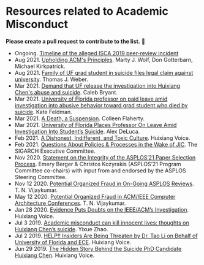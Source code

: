 # Resources related to Academic Misconduct

**Please create a pull request to contribute to the list.** 💪

- Ongoing. [Timeline of the alleged ISCA 2019 peer-review incident](https://pbzcnepu.net/isca/timeline.html)
- Aug 2021. [Upholding ACM's Principles](https://cacm.acm.org/magazines/2021/8/254301-upholding-acms-principles/fulltext). Marty J. Wolf, Don Gotterbarn, Michael Kirkpatrick.
- Aug 2021. [Family of UF grad student in suicide files legal claim against university](https://www.orlandosentinel.com/news/florida/os-ne-uf-grad-student-family-sues-university-20210813-wlxs3zanqrbwdghgoq7mdkbqui-story.html). Thomas J. Weber.
- Mar 2021. [Demand that UF release the investigation into Huixiang Chen's abuse and suicide](https://www.change.org/EndTheSilenceUF). Caleb Bryant.
- Mar 2021. [University of Florida professor on paid leave amid investigation into abusive behavior toward grad student who died by suicide](https://www.nydailynews.com/news/national/ny-university-florida-professor-li-graduate-student-suicide-20210303-yk37y7ie3fd2vc7k3m7u5nc44y-story.html). Kate Feldman.
- Mar 2021. [A Death, a Suspension](https://www.insidehighered.com/news/2021/03/03/u-florida-suspends-professor-blamed-students-suicide). Colleen Flaherty. 
- Mar 2021. [University of Florida Places Professor On Leave Amid Investigation Into Student’s Suicide](https://www.wuft.org/news/2021/03/01/university-of-florida-places-professor-on-leave-amid-investigation-into-students-suicide/). Alex DeLuca.
- Feb 2021. [A Dishonest, Indifferent, and Toxic Culture](https://huixiangvoice.medium.com/a-dishonest-indifferent-and-toxic-culture-113339aa67e9). Huixiang Voice.
- Feb 2021. [Questions About Policies & Processes in the Wake of JIC](https://www.sigarch.org/questions-about-policies-processes-in-the-wake-of-jic/). The SIGARCH Executive Committee.
- Nov 2020. [Statement on the Integrity of the ASPLOS’21 Paper Selection Process](https://asplos-conference.org/process-integrity/). Emery Berger & Christos Kozyrakis (ASPLOS’21 Program Committee co-chairs) with input from and endorsed by the ASPLOS Steering Committee.
- Nov 12 2020. [Potential Organized Fraud in On-Going ASPLOS Reviews](https://medium.com/@tnvijayk/potential-organized-fraud-in-on-going-asplos-reviews-874ce14a3ebe). T. N. Vijaykumar.
- May 12 2020. [Potential Organized Fraud in ACM/IEEE Computer Architecture Conferences](https://medium.com/@tnvijayk/potential-organized-fraud-in-acm-ieee-computer-architecture-conferences-ccd61169370d). T. N. Vijaykumar.
- Jan 28 2020. [Evidence Puts Doubts on the IEEE/ACM’s Investigation](https://medium.com/@huixiangvoice/evidence-put-doubts-on-the-ieee-acms-investigation-991a6d50802a). Huixiang Voice.
- Jul 3 2019. [Academic misconduct can kill innocent lives: thoughts on Huixiang Chen’s suicide](https://medium.com/@yixue_zhao/academic-misconduct-can-kill-innocent-lives-thoughts-on-huixiang-chens-suicide-f619f6465a80). Yixue Zhao.
- Jul 2 2019. [HELP!! Insiders Are Being Threaten by Dr. Tao Li on Behalf of University of Florida and ECE](https://medium.com/@huixiangvoice/help-dr-tao-li-is-threatening-insiders-on-behalf-of-university-of-florida-3fa1cb16de68). Huixiang Voice.
- Jun 29 2019. [The Hidden Story Behind the Suicide PhD Candidate Huixiang Chen](https://medium.com/@huixiangvoice/the-hidden-story-behind-the-suicide-phd-candidate-huixiang-chen-236cd39f79d3). Huixiang Voice.
